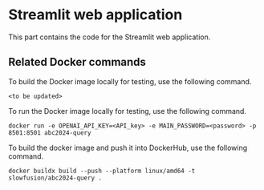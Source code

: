 # Streamlit web application

This part contains the code for the Streamlit web application. 

## Related Docker commands

To build the Docker image locally for testing, use the following command.

    <to be updated>

To run the Docker image locally for testing, use the following command.

    docker run -e OPENAI_API_KEY=<API_key> -e MAIN_PASSWORD=<password> -p 8501:8501 abc2024-query

To build the docker image and push it into DockerHub, use the following 
command.

    docker buildx build --push --platform linux/amd64 -t slowfusion/abc2024-query .
